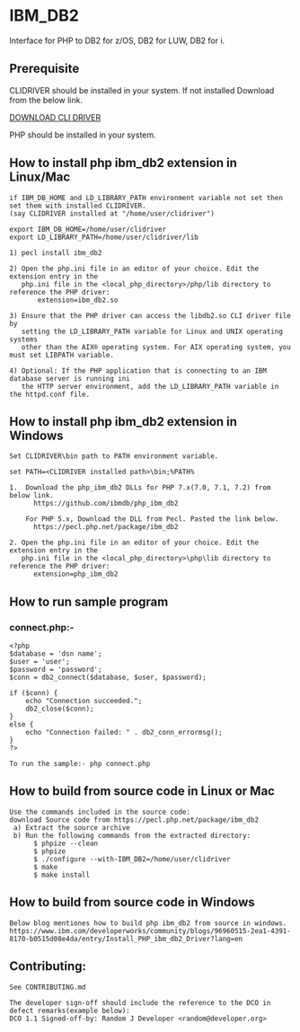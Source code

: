 # IBM_DB2

Interface for PHP to DB2 for z/OS, DB2 for LUW, DB2 for i.

## Prerequisite

CLIDRIVER should be installed in your system.
If not installed Download from the below link.

<a name="downloadCli"></a> [DOWNLOAD CLI DRIVER](https://public.dhe.ibm.com/ibmdl/export/pub/software/data/db2/drivers/odbc_cli/)

PHP should be installed in your system.

## How to install php ibm_db2 extension in Linux/Mac
```
if IBM_DB_HOME and LD_LIBRARY_PATH environment variable not set then set them with installed CLIDRIVER.
(say CLIDRIVER installed at "/home/user/clidriver")

export IBM_DB_HOME=/home/user/clidriver 
export LD_LIBRARY_PATH=/home/user/clidriver/lib

1) pecl install ibm_db2
        
2) Open the php.ini file in an editor of your choice. Edit the extension entry in the
   php.ini file in the <local_php_directory>/php/lib directory to reference the PHP driver:
       extension=ibm_db2.so
       
3) Ensure that the PHP driver can access the libdb2.so CLI driver file by
   setting the LD_LIBRARY_PATH variable for Linux and UNIX operating systems
   other than the AIX® operating system. For AIX operating system, you must set LIBPATH variable. 

4) Optional: If the PHP application that is connecting to an IBM database server is running ini
   the HTTP server environment, add the LD_LIBRARY_PATH variable in the httpd.conf file.

```
## How to install php ibm_db2 extension in Windows
```
Set CLIDRIVER\bin path to PATH environment variable.

set PATH=<CLIDRIVER installed path>\bin;%PATH%

1.  Download the php_ibm_db2 DLLs for PHP 7.x(7.0, 7.1, 7.2) from below link.
      https://github.com/ibmdb/php_ibm_db2
	  
    For PHP 5.x, Download the DLL from Pecl. Pasted the link below.
      https://pecl.php.net/package/ibm_db2
   
2. Open the php.ini file in an editor of your choice. Edit the extension entry in the
   php.ini file in the <local_php_directory>\php\lib directory to reference the PHP driver:
	  extension=php_ibm_db2
```

## How to run sample program

### connect.php:-

```
<?php
$database = 'dsn name';
$user = 'user';
$password = 'password';
$conn = db2_connect($database, $user, $password);

if ($conn) {
    echo "Connection succeeded.";
    db2_close($conn);
}
else {
    echo "Connection failed: " . db2_conn_errormsg();
}
?>

To run the sample:- php connect.php
```
## How to build from source code in Linux or Mac
```
Use the commands included in the source code:
download Source code from https://pecl.php.net/package/ibm_db2
 a) Extract the source archive
 b) Run the following commands from the extracted directory:
      $ phpize --clean
      $ phpize
      $ ./configure --with-IBM_DB2=/home/user/clidriver
      $ make
      $ make install
```
## How to build from source code in Windows
```
Below blog mentiones how to build php ibm_db2 from source in windows.
https://www.ibm.com/developerworks/community/blogs/96960515-2ea1-4391-8170-b0515d08e4da/entry/Install_PHP_ibm_db2_Driver?lang=en

```
## Contributing:
```
See CONTRIBUTING.md

The developer sign-off should include the reference to the DCO in defect remarks(example below):
DCO 1.1 Signed-off-by: Random J Developer <random@developer.org>
```
